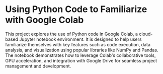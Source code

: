 # Using Python Code to Familiarize with Google Colab

This project explores the use of Python code in Google Colab, a cloud-based Jupyter notebook environment. 
It is designed to help users familiarize themselves with key features such as code execution, data analysis, and visualization using popular libraries like NumPy and Pandas. 
The notebook demonstrates how to leverage Colab's collaborative tools, GPU acceleration, and integration with Google Drive for seamless project management and development.
